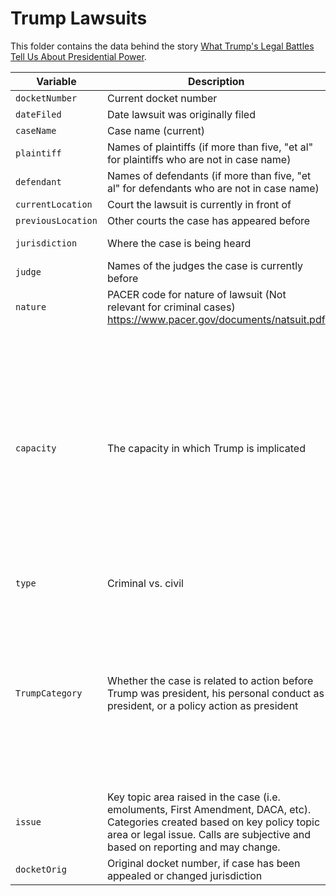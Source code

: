 # Trump Lawsuits

This folder contains the data behind the story [What Trump's Legal Battles Tell Us About Presidential Power]().

Variable	| Description | Values
---|---|----
`docketNumber` | Current docket number
`dateFiled` | Date lawsuit was originally filed
`caseName` | Case name (current)
`plaintiff` | Names of plaintiffs (if more than five, "et al" for plaintiffs who are not in case name)
`defendant` | Names of defendants (if more than five, "et al" for defendants who are not in case name)
`currentLocation` | Court the lawsuit is currently in front of
`previousLocation` | Other courts the case has appeared before 
`jurisdiction` | Where the case is being heard | 1 = Federal; 2 = State
`judge` | Names of the judges the case is currently before
`nature` | PACER code for nature of lawsuit (Not relevant for criminal cases) https://www.pacer.gov/documents/natsuit.pdf
`capacity` | The capacity in which Trump is implicated | 1 = Case directed at Trump personally; 2 = Case directed at action of Trump administration; 3 = Trump as plaintiff; 4 = Trump administration as plaintiff; 5 = Case directed at Trump associate; 6 = Other
`type` | Criminal vs. civil | 1 = Criminal; 2 = Civil
`TrumpCategory` | Whether the case is related to action before Trump was president, his personal conduct as president, or a policy action as president | 1 = Case directed at pre-presidency action; 2 = Case directed at personal action of Trump as president; 3 = Case directed at policy action of Trump as president
`issue` | Key topic area raised in the case (i.e. emoluments, First Amendment, DACA, etc). Categories created based on key policy topic area or legal issue. Calls are subjective and based on reporting and may change.
`docketOrig` | Original docket number, if case has been appealed or changed jurisdiction